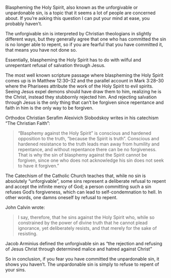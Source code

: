 Blaspheming the Holy Spirit, also known as the unforgivable or unpardonable sin, is a topic that it seems a lot of people are concerned about. If you’re asking this question I can put your mind at ease, you probably haven’t.

The unforgivable sin is interpreted by Christian theologians in slightly different ways, but they generally agree that one who has committed the sin is no longer able to repent, so if you are fearful that you have committed it, that means you have not done so.

Essentially, blaspheming the Holy Spirit has to do with wilful and unrepentant refusal of salvation through Jesus.

The most well known scripture passage where blaspheming the Holy Spirit comes up is in Matthew 12:30–32 and the parallel account in Mark 3:28–30 where the Pharisees attribute the work of the Holy Spirit to evil spirits. Seeing Jesus expel demons should have draw them to him, realizing he is the Christ, instead they stubbornly rejected him. And rejecting salvation through Jesus is the only thing that can’t be forgiven since repentance and faith in him is the only way to be forgiven.

Orthodox Christian Serafim Alexivich Slobodskoy writes in his catechism “The Christian Faith”:

> “Blasphemy against the Holy Spirit” is conscious and hardened opposition to the truth, “because the Spirit is truth”. Conscious and hardened resistance to the truth leads man away from humility and repentance, and without repentance there can be no forgiveness. That is why the sin of blasphemy against the Spirit cannot be forgiven, since one who does not acknowledge his sin does not seek to have it forgiven.”

The Catechism of the Catholic Church teaches that, while no sin is absolutely “unforgivable”, some sins represent a deliberate refusal to repent and accept the infinite mercy of God; a person committing such a sin refuses God’s forgiveness, which can lead to self-condemnation to hell. In other words, one damns oneself by refusal to repent.

John Calvin wrote:

> I say, therefore, that he sins against the Holy Spirit who, while so constrained by the power of divine truth that he cannot plead ignorance, yet deliberately resists, and that merely for the sake of resisting.

Jacob Arminius defined the unforgivable sin as “the rejection and refusing of Jesus Christ through determined malice and hatred against Christ”

So in conclusion, if you fear you have committed the unpardonable sin, it shows you haven’t. The unpardonable sin is simply to refuse to repent of your sins.
